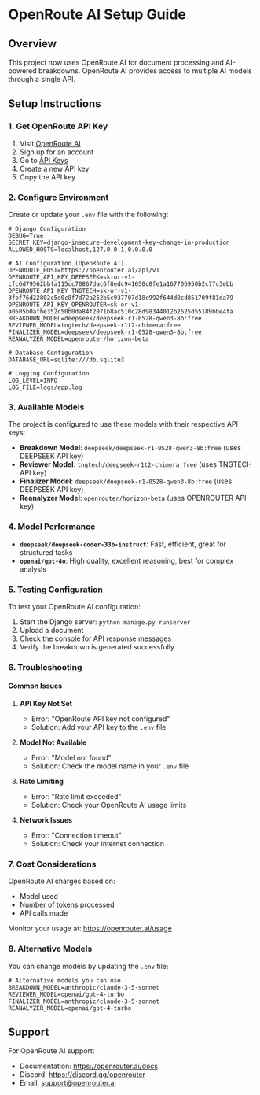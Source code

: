 # OpenRoute AI Setup Guide

## Overview

This project now uses OpenRoute AI for document processing and AI-powered breakdowns. OpenRoute AI provides access to multiple AI models through a single API.

## Setup Instructions

### 1. Get OpenRoute API Key

1. Visit [OpenRoute AI](https://openrouter.ai/)
2. Sign up for an account
3. Go to [API Keys](https://openrouter.ai/keys)
4. Create a new API key
5. Copy the API key

### 2. Configure Environment

Create or update your `.env` file with the following:

```env
# Django Configuration
DEBUG=True
SECRET_KEY=django-insecure-development-key-change-in-production
ALLOWED_HOSTS=localhost,127.0.0.1,0.0.0.0

# AI Configuration (OpenRoute AI)
OPENROUTE_HOST=https://openrouter.ai/api/v1
OPENROUTE_API_KEY_DEEPSEEK=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
OPENROUTE_API_KEY_TNGTECH=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
OPENROUTE_API_KEY_OPENROUTER=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
BREAKDOWN_MODEL=deepseek/deepseek-r1-0528-qwen3-8b:free
REVIEWER_MODEL=tngtech/deepseek-r1t2-chimera:free
FINALIZER_MODEL=deepseek/deepseek-r1-0528-qwen3-8b:free
REANALYZER_MODEL=openrouter/horizon-beta

# Database Configuration
DATABASE_URL=sqlite:///db.sqlite3

# Logging Configuration
LOG_LEVEL=INFO
LOG_FILE=logs/app.log
```

### 3. Available Models

The project is configured to use these models with their respective API keys:

- **Breakdown Model**: `deepseek/deepseek-r1-0528-qwen3-8b:free` (uses DEEPSEEK API key)
- **Reviewer Model**: `tngtech/deepseek-r1t2-chimera:free` (uses TNGTECH API key)
- **Finalizer Model**: `deepseek/deepseek-r1-0528-qwen3-8b:free` (uses DEEPSEEK API key)
- **Reanalyzer Model**: `openrouter/horizon-beta` (uses OPENROUTER API key)

### 4. Model Performance

- **`deepseek/deepseek-coder-33b-instruct`**: Fast, efficient, great for structured tasks
- **`openai/gpt-4o`**: High quality, excellent reasoning, best for complex analysis

### 5. Testing Configuration

To test your OpenRoute AI configuration:

1. Start the Django server: `python manage.py runserver`
2. Upload a document
3. Check the console for API response messages
4. Verify the breakdown is generated successfully

### 6. Troubleshooting

#### Common Issues

1. **API Key Not Set**
   - Error: "OpenRoute API key not configured"
   - Solution: Add your API key to the `.env` file

2. **Model Not Available**
   - Error: "Model not found"
   - Solution: Check the model name in your `.env` file

3. **Rate Limiting**
   - Error: "Rate limit exceeded"
   - Solution: Check your OpenRoute AI usage limits

4. **Network Issues**
   - Error: "Connection timeout"
   - Solution: Check your internet connection

### 7. Cost Considerations

OpenRoute AI charges based on:
- Model used
- Number of tokens processed
- API calls made

Monitor your usage at: https://openrouter.ai/usage

### 8. Alternative Models

You can change models by updating the `.env` file:

```env
# Alternative models you can use
BREAKDOWN_MODEL=anthropic/claude-3-5-sonnet
REVIEWER_MODEL=openai/gpt-4-turbo
FINALIZER_MODEL=anthropic/claude-3-5-sonnet
REANALYZER_MODEL=openai/gpt-4-turbo
```

## Support

For OpenRoute AI support:
- Documentation: https://openrouter.ai/docs
- Discord: https://discord.gg/openrouter
- Email: support@openrouter.ai 